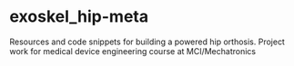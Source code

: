 # exoskel_hip-meta
Resources and code snippets for building a powered hip orthosis. Project work for medical device engineering course at MCI/Mechatronics
